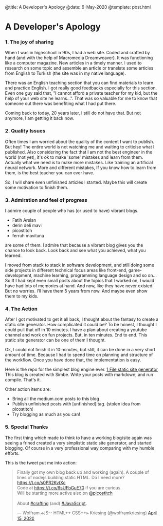 @title: A Developer's Apology
@date: 6-May-2020
@template: post.html

# A Developer's Apology

### 1. The joy of sharing

When I was in highschool in 90s, I had a web site. Coded and crafted by hand (and with the help of Macromedia Dreamweaver). It was functioning like a computer magazine. New articles in a timely manner. I used to research on some topic and assemble an article or translate some articles from English to Turkish (the site was in my native language).

There was an English teaching section that you can find materials to learn and practice English. I got really good feedbacks especially for this section. Even one guy said that, "I cannot afford a private teacher for my kid, but the help of your web site he learns...". That was so valuable for me to know that someone out there was benefiting what I had put there.  

Coming back to today, 20 years later, I still do not have that. But not anymore, I am getting it back now.


### 2. Quality Issues
	
Often times I am worried about the quality of the content I want to publish. But hey! The entire world is not watching me and waiting to criticise what I published. Also considering the fact that I am not the best engineer in the world (not yet), it's ok to make 'some' mistakes and learn from them. Actually what we need is to make more mistakes. Like training an artificial neural network. More and different mistakes, If you know how to learn from them, is the best teacher you can ever have. 

So, I will share even unfinished articles I started. Maybe this will create some motivation to finish them. 



### 3. Admiration and feel of progress

I admire couple of people who has (or used to have) vibrant blogs. 

- Fatih Arslan 
- derin deli mavi
- picostitch
- ferruh mavituna 

are some of them. I admire that because a vibrant blog gives you the chance to look back. Look back and see what you achieved, what you learned. 

I moved from stack to stack in software development, and still doing some side projects in different technical focus areas like front-end, game-development, machine learning, programming language design and so on... So If I had kept even small posts about the topics that I worked on, I would have had lots of memories at hand. And now, like they have never existed. But no worries. I'll have them 5 years from now. And maybe even show them to my kids. 

### 4. The Action

After I got motivated to get it all back, I thought about the fantasy to create a static site generator. How complicated it could be? To be honest, I thought I could pull that off in 10 minutes. I have a plan about creating a youtube channel and work on fun projects. But, in ten minutes. End to end. This static site generator can be one of them I thought. 

Ok, I could not finish it in 10 minutes, but still, it can be done in a very short amount of time. Because I had to spend time on planning and structure of the workflow. Once you have done that, the implementation is easy.

Here is the repo for the simplest blog engine ever. [1 File static site generator](https://github.com/yortuc/simbe) This blog is created with Simbe. Write your posts with markdown, and run compile. That's it. 

Other action items are:
- Bring all the medium.com posts to this blog
- Publish unfinished posts with [unfinished] tag. (stolen idea from picostitch)
- Try blogging as much as you can!

### 5. Special Thanks

The first thing which made to think to have a working blog/site again was seeing a frined created a very simplistic static site generator, and started blogging. Of course in a very professional way comparing with my humble efforts. 


This is the tweet put me into action:
<blockquote class="twitter-tweet"><p lang="en" dir="ltr">Finally got my own blog back up and working (again). A couple of lines of nodejs building static HTML. Do I need more?<a href="https://t.co/s0PR2KvtXc">https://t.co/s0PR2KvtXc</a><br>Code at <a href="https://t.co/6sUFbGuE70">https://t.co/6sUFbGuE70</a> if you are curious.<br>Will be starting more active also on <a href="https://twitter.com/picostitch?ref_src=twsrc%5Etfw">@picostitch</a> <br><br>About <a href="https://twitter.com/hashtag/crafting?src=hash&amp;ref_src=twsrc%5Etfw">#crafting</a> (and) <a href="https://twitter.com/hashtag/JavaScript?src=hash&amp;ref_src=twsrc%5Etfw">#JavaScript</a>.</p>&mdash; Wolfram ⪡JS-- HTML++ CSS++⪢ Kriesing (@wolframkriesing) <a href="https://twitter.com/wolframkriesing/status/1250445498118483970?ref_src=twsrc%5Etfw">April 15, 2020</a></blockquote> <script async src="https://platform.twitter.com/widgets.js" charset="utf-8"></script>